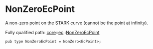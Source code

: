 # NonZeroEcPoint

A non-zero point on the STARK curve (cannot be the point at infinity).

Fully qualified path: [core](./core.md)::[ec](./core-ec.md)::[NonZeroEcPoint](./core-ec-NonZeroEcPoint.md)

<pre><code class="language-cairo">pub type NonZeroEcPoint = NonZero&lt;EcPoint&gt;;</code></pre>

